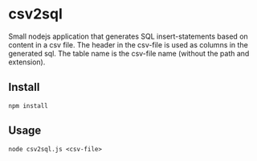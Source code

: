 # csv2sql

Small nodejs application that generates SQL insert-statements based on content in a csv file.
The header in the csv-file is used as columns in the generated sql.
The table name is the csv-file name (without the path and extension). 


## Install
```
npm install
```

## Usage
```
node csv2sql.js <csv-file>
```
